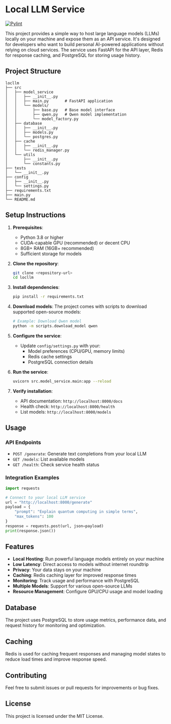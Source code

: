 # Local LLM Service

[![Pylint](https://img.shields.io/endpoint?url=https://gist.githubusercontent.com/YOUR_USERNAME/YOUR_GIST_ID/raw/pylint-badge.json)](https://github.com/YOUR_USERNAME/locllm/actions/workflows/superlinter.yaml)

This project provides a simple way to host large language models (LLMs) locally on your machine and expose them as an API service. It's designed for developers who want to build personal AI-powered applications without relying on cloud services. The service uses FastAPI for the API layer, Redis for response caching, and PostgreSQL for storing usage history.

## Project Structure

```
locllm
├── src
│   ├── model_service
│   │   ├── __init__.py
│   │   ├── main.py       # FastAPI application
│   │   └── models/
│   │       ├── base.py   # Base model interface
│   │       ├── qwen.py   # Qwen model implementation
│   │       └── model_factory.py
│   ├── database
│   │   ├── __init__.py
│   │   ├── models.py
│   │   └── postgres.py
│   ├── cache
│   │   ├── __init__.py
│   │   └── redis_manager.py
│   └── utils
│       ├── __init__.py
│       └── constants.py
├── tests
│   └── __init__.py
├── config
│   ├── __init__.py
│   └── settings.py
├── requirements.txt
├── main.py
└── README.md
```

## Setup Instructions

1. **Prerequisites**:
   - Python 3.8 or higher
   - CUDA-capable GPU (recommended) or decent CPU
   - 8GB+ RAM (16GB+ recommended)
   - Sufficient storage for models

2. **Clone the repository**:
   ```bash
   git clone <repository-url>
   cd locllm
   ```

3. **Install dependencies**:
   ```bash
   pip install -r requirements.txt
   ```

4. **Download models**:
   The project comes with scripts to download supported open-source models:
   ```bash
   # Example: Download Qwen model
   python -m scripts.download_model qwen
   ```

5. **Configure the service**:
   - Update `config/settings.py` with your:
     - Model preferences (CPU/GPU, memory limits)
     - Redis cache settings
     - PostgreSQL connection details

6. **Run the service**:
   ```bash
   uvicorn src.model_service.main:app --reload
   ```

7. **Verify installation**:
   - API documentation: `http://localhost:8000/docs`
   - Health check: `http://localhost:8000/health`
   - List models: `http://localhost:8000/models`

## Usage

### API Endpoints

- `POST /generate`: Generate text completions from your local LLM
- `GET /models`: List available models
- `GET /health`: Check service health status

### Integration Examples

```python
import requests

# Connect to your local LLM service
url = "http://localhost:8000/generate"
payload = {
    "prompt": "Explain quantum computing in simple terms",
    "max_tokens": 100
}
response = requests.post(url, json=payload)
print(response.json())
```

## Features

- **Local Hosting**: Run powerful language models entirely on your machine
- **Low Latency**: Direct access to models without internet roundtrip
- **Privacy**: Your data stays on your machine
- **Caching**: Redis caching layer for improved response times
- **Monitoring**: Track usage and performance with PostgreSQL
- **Multiple Models**: Support for various open-source LLMs
- **Resource Management**: Configure GPU/CPU usage and model loading

## Database

The project uses PostgreSQL to store usage metrics, performance data, and request history for monitoring and optimization.

## Caching

Redis is used for caching frequent responses and managing model states to reduce load times and improve response speed.

## Contributing

Feel free to submit issues or pull requests for improvements or bug fixes.

## License

This project is licensed under the MIT License.